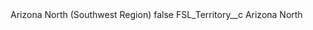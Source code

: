 <?xml version="1.0" encoding="UTF-8"?>
<CustomMetadata xmlns="http://soap.sforce.com/2006/04/metadata" xmlns:xsi="http://www.w3.org/2001/XMLSchema-instance" xmlns:xsd="http://www.w3.org/2001/XMLSchema">
    <label>Arizona North (Southwest Region)</label>
    <protected>false</protected>
    <values>
        <field>FSL_Territory__c</field>
        <value xsi:type="xsd:string">Arizona North</value>
    </values>
</CustomMetadata>
